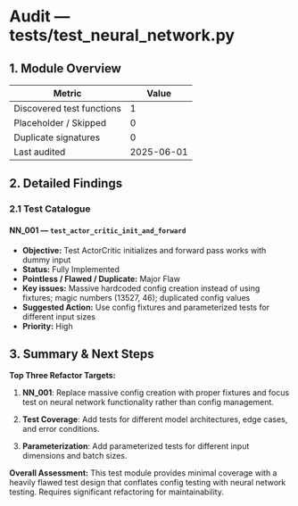 <!--
⚠️ AUTO-GENERATED BY TestAuditBot — do not edit by hand.
Run `make audit-tests` to refresh.
-->

# Audit — tests/test_neural_network.py

## 1. Module Overview
| Metric | Value |
| ------ | ----- |
| Discovered test functions | 1 |
| Placeholder / Skipped | 0 |
| Duplicate signatures | 0 |
| Last audited | 2025-06-01 |

## 2. Detailed Findings
### 2.1 Test Catalogue

#### NN_001 — `test_actor_critic_init_and_forward`
* **Objective:** Test ActorCritic initializes and forward pass works with dummy input
* **Status:** Fully Implemented
* **Pointless / Flawed / Duplicate:** Major Flaw
* **Key issues:** Massive hardcoded config creation instead of using fixtures; magic numbers (13527, 46); duplicated config values
* **Suggested Action:** Use config fixtures and parameterized tests for different input sizes
* **Priority:** High

## 3. Summary & Next Steps

**Top Three Refactor Targets:**

1. **NN_001**: Replace massive config creation with proper fixtures and focus test on neural network functionality rather than config management.

2. **Test Coverage**: Add tests for different model architectures, edge cases, and error conditions.

3. **Parameterization**: Add parameterized tests for different input dimensions and batch sizes.

**Overall Assessment:** This test module provides minimal coverage with a heavily flawed test design that conflates config testing with neural network testing. Requires significant refactoring for maintainability.
